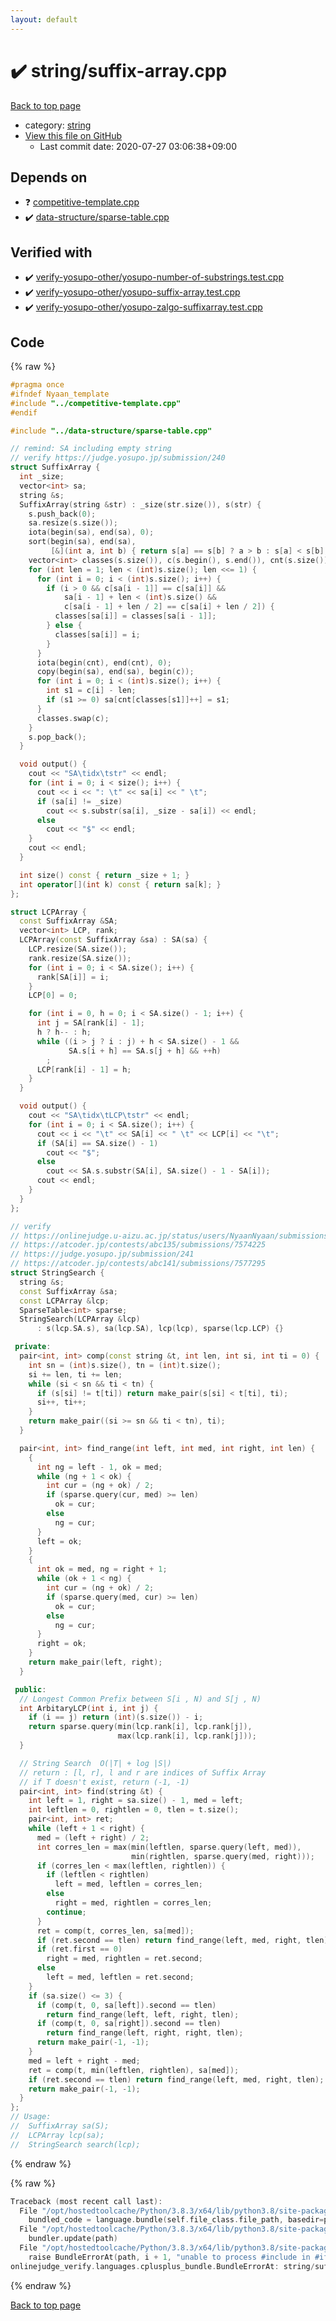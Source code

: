```yaml
---
layout: default
---
```


<!-- mathjax config similar to math.stackexchange -->
<script type="text/javascript" async
  src="https://cdnjs.cloudflare.com/ajax/libs/mathjax/2.7.5/MathJax.js?config=TeX-MML-AM_CHTML">
</script>
<script type="text/x-mathjax-config">
  MathJax.Hub.Config({
    TeX: { equationNumbers: { autoNumber: "AMS" }},
    tex2jax: {
      inlineMath: [ ['$','$'] ],
      processEscapes: true
    },
    "HTML-CSS": { matchFontHeight: false },
    displayAlign: "left",
    displayIndent: "2em"
  });
</script>

<script type="text/javascript" src="https://cdnjs.cloudflare.com/ajax/libs/jquery/3.4.1/jquery.min.js"></script>
<script src="https://cdn.jsdelivr.net/npm/jquery-balloon-js@1.1.2/jquery.balloon.min.js" integrity="sha256-ZEYs9VrgAeNuPvs15E39OsyOJaIkXEEt10fzxJ20+2I=" crossorigin="anonymous"></script>
<script type="text/javascript" src="../../assets/js/copy-button.js"></script>
<link rel="stylesheet" href="../../assets/css/copy-button.css" />


# :heavy_check_mark: string/suffix-array.cpp

<a href="../../index.html">Back to top page</a>

* category: <a href="../../index.html#b45cffe084dd3d20d928bee85e7b0f21">string</a>
* <a href="{{ site.github.repository_url }}/blob/master/string/suffix-array.cpp">View this file on GitHub</a>
    - Last commit date: 2020-07-27 03:06:38+09:00




## Depends on

* :question: <a href="../competitive-template.cpp.html">competitive-template.cpp</a>
* :heavy_check_mark: <a href="../data-structure/sparse-table.cpp.html">data-structure/sparse-table.cpp</a>


## Verified with

* :heavy_check_mark: <a href="../../verify/verify-yosupo-other/yosupo-number-of-substrings.test.cpp.html">verify-yosupo-other/yosupo-number-of-substrings.test.cpp</a>
* :heavy_check_mark: <a href="../../verify/verify-yosupo-other/yosupo-suffix-array.test.cpp.html">verify-yosupo-other/yosupo-suffix-array.test.cpp</a>
* :heavy_check_mark: <a href="../../verify/verify-yosupo-other/yosupo-zalgo-suffixarray.test.cpp.html">verify-yosupo-other/yosupo-zalgo-suffixarray.test.cpp</a>


## Code

<a id="unbundled"></a>
{% raw %}
```cpp
#pragma once
#ifndef Nyaan_template
#include "../competitive-template.cpp"
#endif

#include "../data-structure/sparse-table.cpp"

// remind: SA including empty string
// verify https://judge.yosupo.jp/submission/240
struct SuffixArray {
  int _size;
  vector<int> sa;
  string &s;
  SuffixArray(string &str) : _size(str.size()), s(str) {
    s.push_back(0);
    sa.resize(s.size());
    iota(begin(sa), end(sa), 0);
    sort(begin(sa), end(sa),
         [&](int a, int b) { return s[a] == s[b] ? a > b : s[a] < s[b]; });
    vector<int> classes(s.size()), c(s.begin(), s.end()), cnt(s.size());
    for (int len = 1; len < (int)s.size(); len <<= 1) {
      for (int i = 0; i < (int)s.size(); i++) {
        if (i > 0 && c[sa[i - 1]] == c[sa[i]] &&
            sa[i - 1] + len < (int)s.size() &&
            c[sa[i - 1] + len / 2] == c[sa[i] + len / 2]) {
          classes[sa[i]] = classes[sa[i - 1]];
        } else {
          classes[sa[i]] = i;
        }
      }
      iota(begin(cnt), end(cnt), 0);
      copy(begin(sa), end(sa), begin(c));
      for (int i = 0; i < (int)s.size(); i++) {
        int s1 = c[i] - len;
        if (s1 >= 0) sa[cnt[classes[s1]]++] = s1;
      }
      classes.swap(c);
    }
    s.pop_back();
  }

  void output() {
    cout << "SA\tidx\tstr" << endl;
    for (int i = 0; i < size(); i++) {
      cout << i << ": \t" << sa[i] << " \t";
      if (sa[i] != _size)
        cout << s.substr(sa[i], _size - sa[i]) << endl;
      else
        cout << "$" << endl;
    }
    cout << endl;
  }

  int size() const { return _size + 1; }
  int operator[](int k) const { return sa[k]; }
};

struct LCPArray {
  const SuffixArray &SA;
  vector<int> LCP, rank;
  LCPArray(const SuffixArray &sa) : SA(sa) {
    LCP.resize(SA.size());
    rank.resize(SA.size());
    for (int i = 0; i < SA.size(); i++) {
      rank[SA[i]] = i;
    }
    LCP[0] = 0;

    for (int i = 0, h = 0; i < SA.size() - 1; i++) {
      int j = SA[rank[i] - 1];
      h ? h-- : h;
      while ((i > j ? i : j) + h < SA.size() - 1 &&
             SA.s[i + h] == SA.s[j + h] && ++h)
        ;
      LCP[rank[i] - 1] = h;
    }
  }

  void output() {
    cout << "SA\tidx\tLCP\tstr" << endl;
    for (int i = 0; i < SA.size(); i++) {
      cout << i << "\t" << SA[i] << " \t" << LCP[i] << "\t";
      if (SA[i] == SA.size() - 1)
        cout << "$";
      else
        cout << SA.s.substr(SA[i], SA.size() - 1 - SA[i]);
      cout << endl;
    }
  }
};

// verify
// https://onlinejudge.u-aizu.ac.jp/status/users/NyaanNyaan/submissions/1/ALDS1_14_D/judge/3874273/C++14
// https://atcoder.jp/contests/abc135/submissions/7574225
// https://judge.yosupo.jp/submission/241
// https://atcoder.jp/contests/abc141/submissions/7577295
struct StringSearch {
  string &s;
  const SuffixArray &sa;
  const LCPArray &lcp;
  SparseTable<int> sparse;
  StringSearch(LCPArray &lcp)
      : s(lcp.SA.s), sa(lcp.SA), lcp(lcp), sparse(lcp.LCP) {}

 private:
  pair<int, int> comp(const string &t, int len, int si, int ti = 0) {
    int sn = (int)s.size(), tn = (int)t.size();
    si += len, ti += len;
    while (si < sn && ti < tn) {
      if (s[si] != t[ti]) return make_pair(s[si] < t[ti], ti);
      si++, ti++;
    }
    return make_pair((si >= sn && ti < tn), ti);
  }

  pair<int, int> find_range(int left, int med, int right, int len) {
    {
      int ng = left - 1, ok = med;
      while (ng + 1 < ok) {
        int cur = (ng + ok) / 2;
        if (sparse.query(cur, med) >= len)
          ok = cur;
        else
          ng = cur;
      }
      left = ok;
    }
    {
      int ok = med, ng = right + 1;
      while (ok + 1 < ng) {
        int cur = (ng + ok) / 2;
        if (sparse.query(med, cur) >= len)
          ok = cur;
        else
          ng = cur;
      }
      right = ok;
    }
    return make_pair(left, right);
  }

 public:
  // Longest Common Prefix between S[i , N) and S[j , N)
  int ArbitaryLCP(int i, int j) {
    if (i == j) return (int)(s.size()) - i;
    return sparse.query(min(lcp.rank[i], lcp.rank[j]),
                        max(lcp.rank[i], lcp.rank[j]));
  }

  // String Search  O(|T| + log |S|) 
  // return : [l, r], l and r are indices of Suffix Array
  // if T doesn't exist, return (-1, -1)
  pair<int, int> find(string &t) {
    int left = 1, right = sa.size() - 1, med = left;
    int leftlen = 0, rightlen = 0, tlen = t.size();
    pair<int, int> ret;
    while (left + 1 < right) {
      med = (left + right) / 2;
      int corres_len = max(min(leftlen, sparse.query(left, med)),
                           min(rightlen, sparse.query(med, right)));
      if (corres_len < max(leftlen, rightlen)) {
        if (leftlen < rightlen)
          left = med, leftlen = corres_len;
        else
          right = med, rightlen = corres_len;
        continue;
      }
      ret = comp(t, corres_len, sa[med]);
      if (ret.second == tlen) return find_range(left, med, right, tlen);
      if (ret.first == 0)
        right = med, rightlen = ret.second;
      else
        left = med, leftlen = ret.second;
    }
    if (sa.size() <= 3) {
      if (comp(t, 0, sa[left]).second == tlen)
        return find_range(left, left, right, tlen);
      if (comp(t, 0, sa[right]).second == tlen)
        return find_range(left, right, right, tlen);
      return make_pair(-1, -1);
    }
    med = left + right - med;
    ret = comp(t, min(leftlen, rightlen), sa[med]);
    if (ret.second == tlen) return find_range(left, med, right, tlen);
    return make_pair(-1, -1);
  }
};
// Usage:
//  SuffixArray sa(S);
//  LCPArray lcp(sa);
//  StringSearch search(lcp);
```
{% endraw %}

<a id="bundled"></a>
{% raw %}
```cpp
Traceback (most recent call last):
  File "/opt/hostedtoolcache/Python/3.8.3/x64/lib/python3.8/site-packages/onlinejudge_verify/docs.py", line 349, in write_contents
    bundled_code = language.bundle(self.file_class.file_path, basedir=pathlib.Path.cwd())
  File "/opt/hostedtoolcache/Python/3.8.3/x64/lib/python3.8/site-packages/onlinejudge_verify/languages/cplusplus.py", line 185, in bundle
    bundler.update(path)
  File "/opt/hostedtoolcache/Python/3.8.3/x64/lib/python3.8/site-packages/onlinejudge_verify/languages/cplusplus_bundle.py", line 306, in update
    raise BundleErrorAt(path, i + 1, "unable to process #include in #if / #ifdef / #ifndef other than include guards")
onlinejudge_verify.languages.cplusplus_bundle.BundleErrorAt: string/suffix-array.cpp: line 3: unable to process #include in #if / #ifdef / #ifndef other than include guards

```
{% endraw %}

<a href="../../index.html">Back to top page</a>

